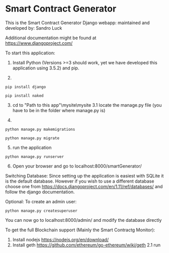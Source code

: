 # Smart Contract Generator
This is the Smart Contract Generator Django webapp:
maintained and developed by: Sandro Luck

Additional documentation might be found at https://www.djangoproject.com/

To start this application:
1. Install Python (Versions >=3 should work, yet we have developed this application using 3.5.2) and pip.

2.
```
pip install django
```
```
pip install naked
```

3. cd to \"Path to this app"\mysite\mysite
3.1 locate the manage.py file (you have to be in the folder where manage.py is)

4. 
```
python manage.py makemigrations
``` 
```
python manage.py migrate
```
5. run the application 
```
python manage.py runserver
```
6. Open your browser and go to localhost:8000/smartGenerator/

Switching Database:
Since setting up the application is easiest with SQLite it is the default database.
However if you wish to use a different database choose one from https://docs.djangoproject.com/en/1.11/ref/databases/ and follow the django documentation.

Optional:
To create an admin user: 
```
python manage.py createsuperuser
```
You can now go to localhost:8000/admin/ and modify the database directly

To get the full Blockchain support (Mainly the Smart Contractg Monitor):
1. Install nodejs https://nodejs.org/en/download/
2. Install geth https://github.com/ethereum/go-ethereum/wiki/geth
  2.1 run 
